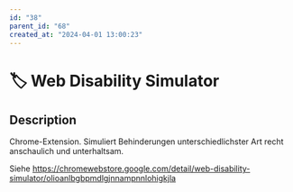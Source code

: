 ```yaml
---
id: "38"
parent_id: "68"
created_at: "2024-04-01 13:00:23"
---
```


# 🏷️ Web Disability Simulator

## Description

Chrome-Extension. Simuliert Behinderungen unterschiedlichster Art recht anschaulich und unterhaltsam.

Siehe <https://chromewebstore.google.com/detail/web-disability-simulator/olioanlbgbpmdlgjnnampnnlohigkjla>